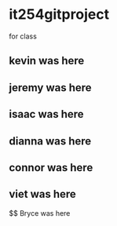 # it254gitproject
for class

## kevin was here
## jeremy was here
## isaac was here
## dianna was here
## connor was here
## viet was here
$$ Bryce was here